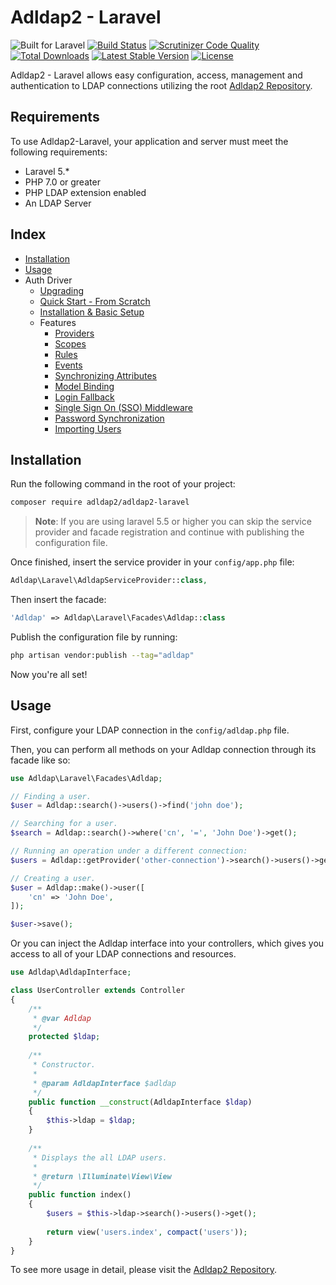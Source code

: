 # Adldap2 - Laravel

![Built for Laravel](https://img.shields.io/badge/Built_for-Laravel-green.svg?style=flat-square)
[![Build Status](https://img.shields.io/travis/Adldap2/Adldap2-Laravel.svg?style=flat-square)](https://travis-ci.org/Adldap2/Adldap2-Laravel)
[![Scrutinizer Code Quality](https://img.shields.io/scrutinizer/g/Adldap2/Adldap2-laravel/master.svg?style=flat-square)](https://scrutinizer-ci.com/g/Adldap2/Adldap2-laravel/?branch=master)
[![Total Downloads](https://img.shields.io/packagist/dt/adldap2/adldap2-laravel.svg?style=flat-square)](https://packagist.org/packages/adldap2/adldap2-laravel)
[![Latest Stable Version](https://img.shields.io/packagist/v/adldap2/adldap2-laravel.svg?style=flat-square)](https://packagist.org/packages/adldap2/adldap2-laravel)
[![License](https://img.shields.io/packagist/l/adldap2/adldap2-laravel.svg?style=flat-square)](https://packagist.org/packages/adldap2/adldap2-laravel)

Adldap2 - Laravel allows easy configuration, access, management and authentication to LDAP connections utilizing the root
[Adldap2 Repository](http://www.github.com/Adldap2/Adldap2).

## Requirements

To use Adldap2-Laravel, your application and server must meet the following requirements:

- Laravel 5.*
- PHP 7.0 or greater
- PHP LDAP extension enabled
- An LDAP Server

## Index

* [Installation](#installation)
* [Usage](#usage)
* Auth Driver
  * [Upgrading](docs/auth.md#upgrading-from-3-to-4)
  * [Quick Start - From Scratch](docs/quick-start.md)
  * [Installation & Basic Setup](docs/auth.md#installation)
  * Features
    * [Providers](docs/auth.md#providers)
    * [Scopes](docs/auth.md#scopes)
    * [Rules](docs/auth.md#rules)
    * [Events](docs/auth.md#events)
    * [Synchronizing Attributes](docs/auth.md#syncing-attributes)
    * [Model Binding](docs/auth.md#model-binding)
    * [Login Fallback](docs/auth.md#fallback)
    * [Single Sign On (SSO) Middleware](docs/auth.md#middleware)
    * [Password Synchronization](docs/auth.md#password-synchronization)
    * [Importing Users](docs/importing.md)

## Installation

Run the following command in the root of your project:

```bash
composer require adldap2/adldap2-laravel
```

> **Note**: If you are using laravel 5.5 or higher you can skip the service provider
> and facade registration and continue with publishing the configuration file.

Once finished, insert the service provider in your `config/app.php` file:

```php
Adldap\Laravel\AdldapServiceProvider::class,
```

Then insert the facade:

```php
'Adldap' => Adldap\Laravel\Facades\Adldap::class
```

Publish the configuration file by running:

```bash
php artisan vendor:publish --tag="adldap"
```

Now you're all set!

## Usage

First, configure your LDAP connection in the `config/adldap.php` file.

Then, you can perform all methods on your Adldap connection through its facade like so:

```php
use Adldap\Laravel\Facades\Adldap;

// Finding a user.
$user = Adldap::search()->users()->find('john doe');

// Searching for a user.
$search = Adldap::search()->where('cn', '=', 'John Doe')->get();

// Running an operation under a different connection:
$users = Adldap::getProvider('other-connection')->search()->users()->get();

// Creating a user.
$user = Adldap::make()->user([
    'cn' => 'John Doe',
]);

$user->save();
```

Or you can inject the Adldap interface into your controllers, which gives
you access to all of your LDAP connections and resources.

```php
use Adldap\AdldapInterface;

class UserController extends Controller
{
    /**
     * @var Adldap
     */
    protected $ldap;
    
    /**
     * Constructor.
     *
     * @param AdldapInterface $adldap
     */
    public function __construct(AdldapInterface $ldap)
    {
        $this->ldap = $ldap;
    }
    
    /**
     * Displays the all LDAP users.
     *
     * @return \Illuminate\View\View
     */
    public function index()
    {
        $users = $this->ldap->search()->users()->get();
        
        return view('users.index', compact('users'));
    }
}
```

To see more usage in detail, please visit the [Adldap2 Repository](http://github.com/Adldap2/Adldap2).
